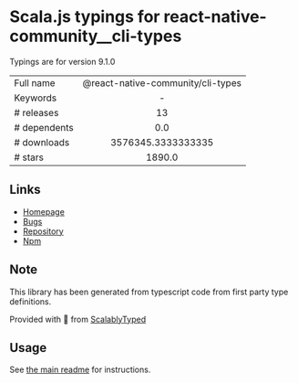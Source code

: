 
# Scala.js typings for react-native-community__cli-types

Typings are for version 9.1.0



|                    |                 |
| ------------------ | :-------------: |
| Full name          | @react-native-community/cli-types |
| Keywords           | - |
| # releases         | 13 |
| # dependents       | 0.0 |
| # downloads        | 3576345.3333333335 |
| # stars            | 1890.0 |

## Links
- [Homepage](https://github.com/react-native-community/cli/tree/master/packages/cli-types)
- [Bugs](https://github.com/react-native-community/cli/issues)
- [Repository](https://github.com/react-native-community/cli)
- [Npm](https://www.npmjs.com/package/%40react-native-community%2Fcli-types)
    


## Note
This library has been generated from typescript code from first party type definitions.

Provided with :purple_heart: from [ScalablyTyped](https://github.com/oyvindberg/ScalablyTyped)

## Usage
See [the main readme](../../readme.md) for instructions.


